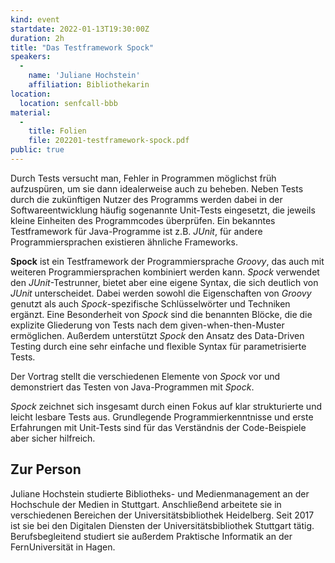 ```yaml
---
kind: event
startdate: 2022-01-13T19:30:00Z
duration: 2h
title: "Das Testframework Spock"
speakers:
  -
    name: 'Juliane Hochstein'
    affiliation: Bibliothekarin
location:
  location: senfcall-bbb
material:
  -
    title: Folien
    file: 202201-testframework-spock.pdf
public: true
---
```

Durch Tests versucht man, Fehler in Programmen möglichst früh
aufzuspüren, um sie dann idealerweise auch zu beheben. Neben Tests durch
die zukünftigen Nutzer des Programms werden dabei in der
Softwareentwicklung häufig sogenannte Unit-Tests eingesetzt, die jeweils
kleine Einheiten des Programmcodes überprüfen. Ein bekanntes
Testframework für Java-Programme ist z.B. *JUnit*, für andere
Programmiersprachen existieren ähnliche Frameworks.

**Spock** ist ein Testframework der Programmiersprache *Groovy*, das auch mit
weiteren Programmiersprachen kombiniert werden kann. *Spock* verwendet den
*JUnit*-Testrunner, bietet aber eine eigene Syntax, die sich deutlich von
*JUnit* unterscheidet. Dabei werden sowohl die Eigenschaften von *Groovy*
genutzt als auch *Spock*-spezifische Schlüsselwörter und Techniken
ergänzt. Eine Besonderheit von *Spock* sind die benannten Blöcke, die die
explizite Gliederung von Tests nach dem given-when-then-Muster
ermöglichen. Außerdem unterstützt *Spock* den Ansatz des Data-Driven
Testing durch eine sehr einfache und flexible Syntax für parametrisierte
Tests.

Der Vortrag stellt die verschiedenen Elemente von *Spock* vor und
demonstriert das Testen von Java-Programmen mit *Spock*.

*Spock* zeichnet sich insgesamt durch einen Fokus auf klar strukturierte
und leicht lesbare Tests aus. Grundlegende Programmierkenntnisse und
erste Erfahrungen mit Unit-Tests sind für das Verständnis der
Code-Beispiele aber sicher hilfreich.

## Zur Person

Juliane Hochstein studierte Bibliotheks- und Medienmanagement an der
Hochschule der Medien in Stuttgart. Anschließend arbeitete sie in
verschiedenen Bereichen der Universitätsbibliothek Heidelberg. Seit 2017
ist sie bei den Digitalen Diensten der Universitätsbibliothek Stuttgart
tätig. Berufsbegleitend studiert sie außerdem Praktische Informatik an
der FernUniversität in Hagen.
